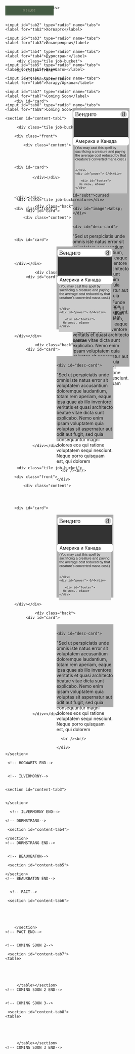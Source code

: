 <html><head></head><body>

<div id="timeline">
 
  <div class="regions">
<div class="tabs">
    <input id="tab1" type="radio" name="tabs" checked>
    <label for="tab1">Общее</label>
 
    <input id="tab2" type="radio" name="tabs">
    <label for="tab2">Хогвартс</label>
 
    <input id="tab3" type="radio" name="tabs">
    <label for="tab3">Ильверморни</label>

    <input id="tab4" type="radio" name="tabs">
    <label for="tab4">Дурмстранг</label>

    <input id="tab5" type="radio" name="tabs">
    <label for="tab5">Шармбатон</label>
    
    <input id="tab6" type="radio" name="tabs">
    <label for="tab6">Уагаду/Аркана</label>
    
    <input id="tab7" type="radio" name="tabs">
    <label for="tab7">Coming Soon</label>
    
    <input id="tab8" type="radio" name="tabs">
    <label for="tab8">Coming Soon</label>
    

 <!-- ALL-->
    <section id="content-tab1">
        
         <div class="tile job-bucket">
 
        <div class="front">
            
            <div class="content">


   
        
        <div id="card"> 
  <div id="inner">
    <div id="title">
      Вендиго
      <div id="cost">8</div>     
    </div>
      
                   <div id="subt">cursed creature</div>
      
    <div id="image">&nbsp;</div>
      
    <div id="type">
      Америка и Канада
      <div id="symbol">
        <i class="ss ss-emn ss-uncommon ss-fw"></i>
      </div>
    </div>
    <div id="desc-card">
(You may cast this spell by sacrificing a creature and paying the average cost reduced by that creature's converted mana cost.)
      <br /><br/>

    </div>

      
       <div id="footer">
      Не лезь, ебанет
    </div>

  </div>
</div>
  
        </div></div>
                
                 <div class="back">
             <div id="card"> 
  <div id="inner">

    <div id="desc-card">
<p>"Sed ut perspiciatis unde omnis iste natus error sit voluptatem accusantium doloremque laudantium, totam rem aperiam, eaque ipsa quae ab illo inventore veritatis et quasi architecto beatae vitae dicta sunt explicabo. Nemo enim ipsam voluptatem quia voluptas sit aspernatur aut odit aut fugit, sed quia consequuntur magni dolores eos qui ratione voluptatem sequi nesciunt. Neque porro quisquam est, qui dolorem </p>

      <br /><br/>

    </div>
      

  </div>
</div>

                </div></div>

        
       
        
        
        
        
        
        
        
        
         <div class="tile job-bucket">
 
        <div class="front">
            
            <div class="content">


   
        
        <div id="card"> 
  <div id="inner">
    <div id="title">
      Вендиго
      <div id="cost">8</div>
    </div>
    <div id="image">&nbsp;</div>
    <div id="type">
      Америка и Канада
      <div id="symbol">
        <i class="ss ss-emn ss-uncommon ss-fw"></i>
      </div>
    </div>
    <div id="desc-card">
(You may cast this spell by sacrificing a creature and paying the average cost reduced by that creature's converted mana cost.)
      <br /><br/>

    </div>
    <div id="power"> 6/4</div>
      
       <div id="footer">
      Не лезь, ебанет
    </div>

  </div>
</div>
  
        </div></div>
                
                 <div class="back">
             <div id="card"> 
  <div id="inner">

    <div id="desc-card">
<p>"Sed ut perspiciatis unde omnis iste natus error sit voluptatem accusantium doloremque laudantium, totam rem aperiam, eaque ipsa quae ab illo inventore veritatis et quasi architecto beatae vitae dicta sunt explicabo. Nemo enim ipsam voluptatem quia voluptas sit aspernatur aut odit aut fugit, sed quia consequuntur magni dolores eos qui ratione voluptatem sequi nesciunt. Neque porro quisquam est, qui dolorem </p>

      <br /><br/>

    </div>
      

  </div>
</div>

                </div></div>

        
        
        
         <div class="tile job-bucket">
 
        <div class="front">
            
            <div class="content">


   
        
        <div id="card"> 
  <div id="inner">
    <div id="title">
      Вендиго
      <div id="cost">8</div>
    </div>
    <div id="image">&nbsp;</div>
    <div id="type">
      Америка и Канада
      <div id="symbol">
        <i class="ss ss-emn ss-uncommon ss-fw"></i>
      </div>
    </div>
    <div id="desc-card">
(You may cast this spell by sacrificing a creature and paying the average cost reduced by that creature's converted mana cost.)
      <br /><br/>

    </div>
    <div id="power"> 6/4</div>
      
       <div id="footer">
      Не лезь, ебанет
    </div>

  </div>
</div>
  
        </div></div>
                
                 <div class="back">
             <div id="card"> 
  <div id="inner">

    <div id="desc-card">
<p>"Sed ut perspiciatis unde omnis iste natus error sit voluptatem accusantium doloremque laudantium, totam rem aperiam, eaque ipsa quae ab illo inventore veritatis et quasi architecto beatae vitae dicta sunt explicabo. Nemo enim ipsam voluptatem quia voluptas sit aspernatur aut odit aut fugit, sed quia consequuntur magni dolores eos qui ratione voluptatem sequi nesciunt. Neque porro quisquam est, qui dolorem </p>

      <br /><br/>

    </div>
      

  </div>
</div>

                </div></div>

        
        
        
         <div class="tile job-bucket">
 
        <div class="front">
            
            <div class="content">


   
        
        <div id="card"> 
  <div id="inner">
    <div id="title">
      Вендиго
      <div id="cost">8</div>
    </div>
    <div id="image">&nbsp;</div>
    <div id="type">
      Америка и Канада
      <div id="symbol">
        <i class="ss ss-emn ss-uncommon ss-fw"></i>
      </div>
    </div>
    <div id="desc-card">
(You may cast this spell by sacrificing a creature and paying the average cost reduced by that creature's converted mana cost.)
      <br /><br/>

    </div>
    <div id="power"> 6/4</div>
      
       <div id="footer">
      Не лезь, ебанет
    </div>

  </div>
</div>
  
        </div></div>
                
                 <div class="back">
             <div id="card"> 
  <div id="inner">

    <div id="desc-card">
<p>"Sed ut perspiciatis unde omnis iste natus error sit voluptatem accusantium doloremque laudantium, totam rem aperiam, eaque ipsa quae ab illo inventore veritatis et quasi architecto beatae vitae dicta sunt explicabo. Nemo enim ipsam voluptatem quia voluptas sit aspernatur aut odit aut fugit, sed quia consequuntur magni dolores eos qui ratione voluptatem sequi nesciunt. Neque porro quisquam est, qui dolorem </p>

      <br /><br/>

    </div>
      

  </div>
</div>

                </div></div>

        
       
        
        
        
        
        
    </section> 
    
     <!-- HOGWARTS END-->
    
    
     <!-- ILVERMORNY-->
    
    
    <section id="content-tab3">
    
        
    </section>  
    
      <!-- ILVERMORNY END-->
    
    <!-- DURMSTRANG-->
    
     <section id="content-tab4">
    
    </section>
    <!-- DURMSTRANG END-->
    
    
     <!-- BEAUXBATON-->
    
     <section id="content-tab5">
    
    </section>
    <!-- BEAUXBATON END-->
    
    
      <!-- PACT-->
    
     <section id="content-tab6">

           
    
    
    
        </section>
    <!-- PACT END-->
    
    
    <!-- COMING SOON 2-->
    
     <section id="content-tab7">
    <table>

    
    
    
    
         </table></section>
    <!-- COMING SOON 2 END-->
    
    
    <!-- COMING SOON 3-->
    
     <section id="content-tab8">
    <table>

    
    
    
    
         </table></section>
    <!-- COMING SOON 3 END-->
    
    
</div>
  </div>
</div>
<div class="clearer"></div>


<!-- STYLE TABS START-->


<style>
@import url('https://fonts.googleapis.com/css2?family=Oranienbaum&display=swap');
</style>

<style>

@font-face {font-family: "Romul";
  src: url("http://forumstatic.ru/files/001a/ae/b4/73869.eot"); /* IE9*/
  src: url("http://forumstatic.ru/files/001a/ae/b4/73869.eot?#iefix") format("embedded-opentype"), /* IE6-IE8 */
  url("http://forumstatic.ru/files/001a/ae/b4/66951.woff2") format("woff2"), /* chrome、firefox */
  url("http://forumstatic.ru/files/001a/ae/b4/70731.woff") format("woff"), /* chrome、firefox */
  url("http://forumstatic.ru/files/001a/ae/b4/81293.ttf") format("truetype"), /* chrome、firefox、opera、Safari, Android, iOS 4.2+*/
  url("http://forumstatic.ru/files/001a/ae/b4/70776.svg#Romul") format("svg"); /* iOS 4.1- */
}




#timeline {width: 605px;
height: 520px;}



.regions {
width: 606px;
  margin: 10px;
  height: 500px;
  margin-top:9px;
  position: absolute;
  margin-left: 0px;
}


.tabs {
	padding: 0px;
	margin: 0 auto;
}

.tabs>section {
	display: none;
	/*padding: 10px;*/
  height: 740px;
  overflow-y: auto;
  margin-right: -19px;
  font-family: arial;
}
.tabs>section>table {
	margin: 0 0 5px;
	line-height: 1.5;
	color: #383838;
	-webkit-animation-duration: 1s;
	animation-duration: 1s;
	-webkit-animation-fill-mode: both;
	animation-fill-mode: both;
	-webkit-animation-name: fadeIn;
	animation-name: fadeIn;
    
    
}

 
@keyframes fadeIn {
	from {
opacity: 0;
transition: opacity .55s ease-in-out;
	}
	to {
    opacity: 1;
	}
    
    
    
}

.tabs>input {
	display: none;
	position: absolute;
}

.tabs>label:first-of-type {box-shadow: none}
	
.tabs>label {
	display: inline-grid;
	margin: 0 -3px 0px;
	padding: 10px 0px;
	font-weight: 600;
	text-align: center;
	color: #bbb4a1;
	background: #2f2d26;
  width: 153px;
  border: solid rgba(0,0,0,.2);
  border-width: 0px 0px 1px 0px;
  left: 3px;
  top: -9px;
  position: relative;
  font-family: arial;
  font-size: 8.5px;
  text-transform: uppercase;
  letter-spacing: 2px;
  font-weight: lighter;
  box-shadow: 1px 0 0 0 rgba(0,0,0,.2) inset
}
    
    .tabs>label:after{
     position: absolute;
  left: 0;
  display: inline-block;
  height: 1em;
  width: 100%;
  border-bottom: 1px solid;
  margin-top: 10px;
  opacity: 0;
	-webkit-transition: opacity 0.35s, -webkit-transform 0.35s;
	transition: opacity 0.35s, transform 0.35s;
	-webkit-transform: scale(0,1);
        transform: scale(0,1);}
    

.tabs>label:hover:after {
background: #888;
    font-weight: bold;}
    
.tabs>label:hover {
    font-stretch: expanded;
    letter-spacing: 2.5px;
	cursor: pointer;
  transition: all .3s cubic-bezier(0.25, 0.1, 0.25, 1) 0s
}

.tabs>input:checked+label {
	color: #bbb4a1;
  background: #455c44;
}
    

#tab1:checked~#content-tab1, #tab2:checked~#content-tab2, #tab3:checked~#content-tab3, #tab4:checked~#content-tab4, #tab5:checked~#content-tab5, #tab6:checked~#content-tab6, #tab7:checked~#content-tab7, #tab8:checked~#content-tab8 
    {
	display: block;
}
    

    .bold {
    font-weight: bold;
    text-transform: uppercase;
    font-family: oranienbaum;
    font-size: 13;
        
    }
    
    .col-1 {
        
        width: 20%;
        vertical-align: top;
    }
    
    
    tr>td {
        
        padding-bottom: 1em;
    }
    
    table {
        
        font-family: arial;
        font-size: 11px;
        text-align: justify;
    }
    
    table p {
        
        padding-right: 9px;
    }
	
	
	a {
    font-family: oranienbaum;
    font-weight: bold;
    font-size: 13;
    text-transform: uppercase;
    color: #455c44;
}
</style>

<!--STYLE TABS END-->


<!-- STYLE CARDS START-->

<style>

  
  #card {
margin: 1% auto;
    padding: 3px 0;
    /* border-radius: 7px; */
    background: #2f2d26;
    height: 280px;
  /*  width: 200px;
      height: 250px;
        position: relative;
    display: inline-block;*/
    }
    
    @media screen and (max-width: 768px) {
      width: 90vw;
    }
    
    @media screen and (max-width: 1024px) and (min-width: 769px) {
      width: 60vw;
    }
    
    @media screen and (max-width: 1366px) and (min-width: 1025px) {
      width: 33vw;
    }

    #inner {
      width: 180;
    height: 245;
    background: #aaa;
    padding: .5rem 0;
    position: relative;
    margin: .3rem auto;}

      #title {
        border-radius: .4rem;
        margin: 0 auto;
        padding: 0 0 0 3%;
        width: 97%;
        background: #fff;
          font-family: oranienbaum;
        font-size: 19;
        line-height: 1.5rem;
          box-sizing: border-box;}
    
    #subt {
        
border-radius: .2rem;
    */: ;
    width: 100%;
    /* background: beige; */
    font-family: arial;
    font-size: 10;
    line-height: 1.5rem;
    /* box-sizing: border-box;*/
    }

        #cost {
          float: right;
          margin: .1rem .3rem 0 0;
          background: #ccc;
          border-radius: 50%;
          width: 1.3rem;
          height: 1.3rem;
          line-height: 1.3rem;
          text-align: center;    
        }
    
      #image {
        background: #333;
        width: 95%;
        height: 60px;
        margin: 0 auto;
      }

      #type {
        border-radius: .4rem;
        margin: 0 auto;
        padding: 0 .5rem;
        width: 98%;
        background: #fff;
        font-size: .9rem;
        line-height: 1.6rem;
          box-sizing: border-box;}

        #symbol {
          float: right;
          width: 2rem;
          text-align: center;
            line-height: 1.4rem;}

          i {
            font-size: 1.2rem;
          }
   

      #desc-card {
        background: #ccc;
        width: 90%;
        height: auto;
        margin: 0 auto;
        font-size: 11;
          font-family: sans-serif;
     padding: .1rem .1rem;}
        



      #power {
        background: #fff;
        border-radius: .4rem;
        float: right;
        margin: -.8rem 1rem 0 0;
        padding: .15rem .4rem;
        text-align: center;
        font-size: 1rem;
        line-height: 1.3rem;
      }
    

    
    
     #footer {
         padding: .5rem .7rem 0 .7rem;
    font-size: 11;}
    

      



</style>


<!--STYLE CARDS END-->




<!--STYLE POPOVER-->



<style>

section, footer, nav {
  display: block;
}




.tile {
  width: 200px;
  height: 280px;
  margin: 0.2em;
  position: relative;
  float: left;
    
    
}
.tile .front, .tile .back {
  display: block;
  top: 0;
  bottom: 0;
  left: 0;
  right: 0;
  width: 200px;
  height: 280px;
  position: absolute;
  overflow: hidden;
  text-align: center;

}
    

.tile img {
  max-height: 130px;
}
.tile .front {
 /* background: #fff;*/
  transition: all .5s ease-in-out;
  z-index: 2;
}

.tile .back {
  color: black;
  z-index: 1;
font-size: 0.8em;
  height: 280px;
}

.tile:hover .front {


    opacity: 0;
transform: rotate(2deg);
    transition-duration: 0.7s;
}



</style>

<!--STYLE POPOVER END-->




</body></html>
